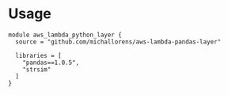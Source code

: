 # Usage
```hcl-terraform
module aws_lambda_python_layer {
  source = "github.com/michallorens/aws-lambda-pandas-layer"

  libraries = [
    "pandas==1.0.5",
    "strsim"
  ]
}
```